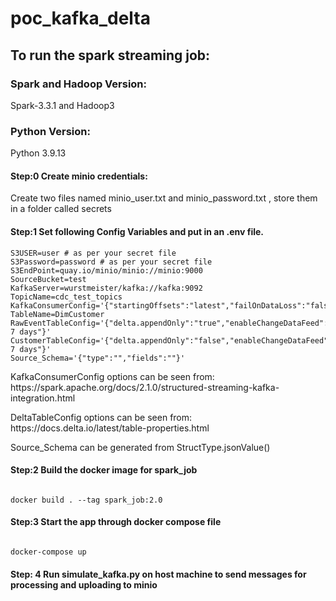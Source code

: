 # poc_kafka_delta

## To run the spark streaming job:

### Spark and Hadoop Version:
<p> Spark-3.3.1 and Hadoop3 </p>

### Python Version:
Python 3.9.13


#### Step:0 Create minio credentials:

<p> Create two files named minio_user.txt and minio_password.txt , store them in a folder called secrets </p>

#### Step:1 Set following Config Variables and put in an .env file.

```console
S3USER=user # as per your secret file
S3Password=password # as per your secret file
S3EndPoint=quay.io/minio/minio://minio:9000
SourceBucket=test
KafkaServer=wurstmeister/kafka://kafka:9092
TopicName=cdc_test_topics
KafkaConsumerConfig='{"startingOffsets":"latest","failOnDataLoss":"false"}'
TableName=DimCustomer
RawEventTableConfig='{"delta.appendOnly":"true","enableChangeDataFeed":"true","deletedFileRetentionDuration":"interval 7 days"}'
CustomerTableConfig='{"delta.appendOnly":"false","enableChangeDataFeed":"true","deletedFileRetentionDuration":"interval 7 days"}'
Source_Schema='{"type":"","fields":""}' 

```
<p> KafkaConsumerConfig options can be seen from: https://spark.apache.org/docs/2.1.0/structured-streaming-kafka-integration.html </p>
<p> DeltaTableConfig options can be seen from: https://docs.delta.io/latest/table-properties.html </p>
<p> Source_Schema can be generated from StructType.jsonValue() </p>

#### Step:2 Build the docker image for spark_job

```console

docker build . --tag spark_job:2.0

```

#### Step:3 Start the app through docker compose file

```console

docker-compose up

```

#### Step: 4 Run simulate_kafka.py on host machine to send messages for processing and uploading to minio

